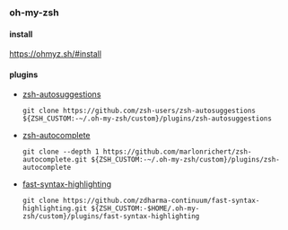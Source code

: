 ### oh-my-zsh

#### install
<https://ohmyz.sh/#install>

#### plugins
- [zsh-autosuggestions](https://github.com/zsh-users/zsh-autosuggestions/blob/master/INSTALL.md#oh-my-zsh)
    ```git
    git clone https://github.com/zsh-users/zsh-autosuggestions ${ZSH_CUSTOM:-~/.oh-my-zsh/custom}/plugins/zsh-autosuggestions
    ```
- [zsh-autocomplete](https://github.com/marlonrichert/zsh-autocomplete#manual-installation)
    ```git
    git clone --depth 1 https://github.com/marlonrichert/zsh-autocomplete.git ${ZSH_CUSTOM:-~/.oh-my-zsh/custom}/plugins/zsh-autocomplete
    ```
- [fast-syntax-highlighting](https://github.com/zdharma-continuum/fast-syntax-highlighting#oh-my-zsh)
    ```git
    git clone https://github.com/zdharma-continuum/fast-syntax-highlighting.git ${ZSH_CUSTOM:-$HOME/.oh-my-zsh/custom}/plugins/fast-syntax-highlighting
    ```
